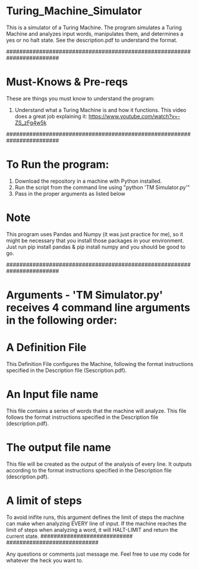 # Turing_Machine_Simulator
This is a simulator of a Turing Machine.
The program simulates a Turing Machine and analyzes input words, manipulates them, and determines a yes or no halt state. 
See the description.pdf to understand the format.

########################################################################
# Must-Knows & Pre-reqs
These are things you must know to understand the program:
1. Understand what a Turing Machine is and how it functions.
This video does a great job explaining it: https://www.youtube.com/watch?v=-ZS_zFg4w5k

########################################################################
# To Run the program:
1. Download the repository in a machine with Python installed.
2. Run the script from the command line using "python 'TM Simulator.py'"
3. Pass in the proper arguments as listed below

# Note
This program uses Pandas and Numpy (it was just practice for me), so it might be necessary that you install those packages in your environment.
Just run pip install pandas & pip install numpy and you should be good to go.

########################################################################
# Arguments - 'TM Simulator.py' receives 4 command line arguments in the following order:
# A Definition File

This Definition File configures the Machine, following the format instructions specified in the Description file (Sescription.pdf).
# An Input file name

This file contains a series of words that the machine will analyze. This file follows the format instructions specified in the Description file (description.pdf).
# The output file name 

This file will be created as the output of the analysis of every line. It outputs according to the format instructions specified in the Description file (description.pdf).
# A limit of steps

To avoid inifite runs, this argument defines the limit of steps the machine can make when analyzing EVERY line of input. If the machine reaches the limit of steps when analyzing a word, it will HALT-LIMIT and return the current state. 
############################
############################

Any questions or comments just message me. Feel free to use my code for whatever the heck you want to.

